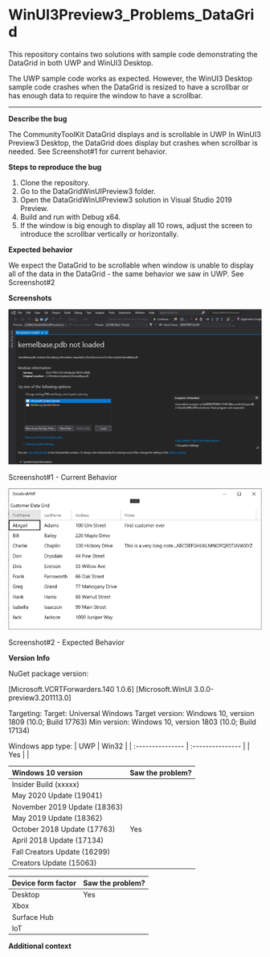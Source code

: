 # WinUI3Preview3_Problems_DataGrid

This repository contains two solutions with sample code demonstrating the DataGrid in both UWP and WinUI3 Desktop.

The UWP sample code works as expected. However, the WinUI3 Desktop sample code crashes when the DataGrid is resized to have a scrollbar or has enough data to require the window to have a scrollbar.

----

**Describe the bug**

The CommunityToolKit DataGrid displays and is scrollable in UWP In WinUI3 Preview3 Desktop, the DataGrid does display but crashes when scrollbar is needed. See Screenshot#1 for current behavior.

**Steps to reproduce the bug**

1. Clone the repository.
2. Go to the DataGridWinUIPreview3 folder.
3. Open the DataGridWinUIPreview3 solution in Visual Studio 2019 Preview.
3. Build and run with Debug x64.
4. If the window is big enough to display all 10 rows, adjust the screen to introduce the scrollbar vertically or horizontally.

**Expected behavior**

We expect the DataGrid to be scrollable when window is unable to display all of the data in the DataGrid - the same behavior we saw in UWP. See Screenshot#2

**Screenshots**

![DataGridCurrentBehavior](https://github.com/eleanorleffler/WinUI3Preview3_Problems_DataGrid/blob/main/Screenshots/CurrentBehavior.PNG)

Screenshot#1 - Current Behavior

![DataGridCurrentBehavior](https://github.com/eleanorleffler/WinUI3Preview3_Problems_DataGrid/blob/main/Screenshots/ExpectedBehavior.PNG)

Screenshot#2 - Expected Behavior

**Version Info**

NuGet package version: 

[Microsoft.VCRTForwarders.140 1.0.6]
[Microsoft.WinUI 3.0.0-preview3.201113.0]

Targeting:
Target: Universal Windows
Target version: Windows 10, version 1809 (10.0; Build 17763)
Min version: Windows 10, version 1803 (10.0; Build 17134)

Windows app type:
| UWP              | Win32            |
| :--------------- | :--------------- |
| 		Yes 	   |  				  |

| Windows 10 version                  | Saw the problem? |
| :--------------------------------- | :-------------------- |
| Insider Build (xxxxx)              | 						 |
| May 2020 Update (19041)            | 						 |
| November 2019 Update (18363)       | 						 |
| May 2019 Update (18362)            | 						 |
| October 2018 Update (17763)        | 			Yes			 |
| April 2018 Update (17134)          | 						 |
| Fall Creators Update (16299)       | 						 |
| Creators Update (15063)            | 						 |

| Device form factor | Saw the problem? |
| :----------------- | :--------------- |
| Desktop            | 		Yes			|
| Xbox               | 					|
| Surface Hub        | 					|
| IoT                | 					|

**Additional context**
